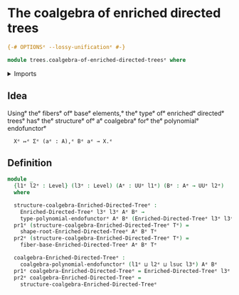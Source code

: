 # The coalgebra of enriched directed trees

```agda
{-# OPTIONSᵉ --lossy-unificationᵉ #-}

module trees.coalgebra-of-enriched-directed-treesᵉ where
```

<details><summary>Imports</summary>

```agda
open import foundation.dependent-pair-typesᵉ
open import foundation.universe-levelsᵉ

open import trees.coalgebras-polynomial-endofunctorsᵉ
open import trees.enriched-directed-treesᵉ
open import trees.fibers-enriched-directed-treesᵉ
open import trees.polynomial-endofunctorsᵉ
```

</details>

## Idea

Usingᵉ theᵉ fibersᵉ ofᵉ baseᵉ elements,ᵉ theᵉ typeᵉ ofᵉ enrichedᵉ directedᵉ treesᵉ hasᵉ theᵉ
structureᵉ ofᵉ aᵉ coalgebraᵉ forᵉ theᵉ polynomialᵉ endofunctorᵉ

```text
  Xᵉ ↦ᵉ Σᵉ (aᵉ : A),ᵉ Bᵉ aᵉ → X.ᵉ
```

## Definition

```agda
module _
  {l1ᵉ l2ᵉ : Level} (l3ᵉ : Level) (Aᵉ : UUᵉ l1ᵉ) (Bᵉ : Aᵉ → UUᵉ l2ᵉ)
  where

  structure-coalgebra-Enriched-Directed-Treeᵉ :
    Enriched-Directed-Treeᵉ l3ᵉ l3ᵉ Aᵉ Bᵉ →
    type-polynomial-endofunctorᵉ Aᵉ Bᵉ (Enriched-Directed-Treeᵉ l3ᵉ l3ᵉ Aᵉ Bᵉ)
  pr1ᵉ (structure-coalgebra-Enriched-Directed-Treeᵉ Tᵉ) =
    shape-root-Enriched-Directed-Treeᵉ Aᵉ Bᵉ Tᵉ
  pr2ᵉ (structure-coalgebra-Enriched-Directed-Treeᵉ Tᵉ) =
    fiber-base-Enriched-Directed-Treeᵉ Aᵉ Bᵉ Tᵉ

  coalgebra-Enriched-Directed-Treeᵉ :
    coalgebra-polynomial-endofunctorᵉ (l1ᵉ ⊔ l2ᵉ ⊔ lsuc l3ᵉ) Aᵉ Bᵉ
  pr1ᵉ coalgebra-Enriched-Directed-Treeᵉ = Enriched-Directed-Treeᵉ l3ᵉ l3ᵉ Aᵉ Bᵉ
  pr2ᵉ coalgebra-Enriched-Directed-Treeᵉ =
    structure-coalgebra-Enriched-Directed-Treeᵉ
```